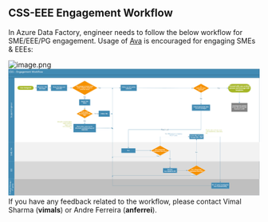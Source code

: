 ## **CSS-EEE Engagement Workflow**

In Azure Data Factory, engineer needs to follow the below workflow for SME/EEE/PG engagement. Usage of [Ava](https://supportability.visualstudio.com/AzureDataFactory/_wiki/wikis/AzureDataFactory/289439/Ava-Documentation) is encouraged for engaging SMEs & EEEs:

![image.png](/.attachments/CSSEngagementWorkflow.png)
![image.png](/.attachments/image-d3213e08-a545-4bcb-bd8c-1c94b260f80d.png)
If you have any feedback related to the workflow, please contact Vimal Sharma (**vimals**) or Andre Ferreira (**anferrei**).